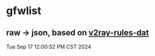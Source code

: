 # gfwlist
## raw -> json, based on [v2ray-rules-dat](https://github.com/Loyalsoldier/v2ray-rules-dat)
Tue Sep 17 12:00:52 PM CST 2024

